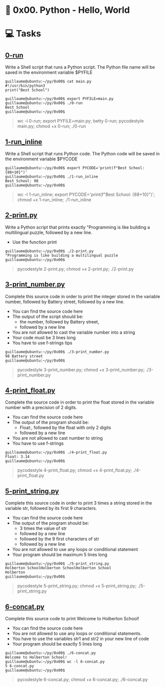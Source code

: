 # :book: 0x00. Python - Hello, World

# :computer: Tasks
## [0-run](0-run)
Write a Shell script that runs a Python script.
The Python file name will be saved in the environment variable $PYFILE

```
guillaume@ubuntu:~/py/0x00$ cat main.py 
#!/usr/bin/python3
print("Best School")

guillaume@ubuntu:~/py/0x00$ export PYFILE=main.py
guillaume@ubuntu:~/py/0x00$ ./0-run
Best School
guillaume@ubuntu:~/py/0x00$
```

> wc -l 0-run; export PYFILE=main.py; betty 0-run; pycodestyle main.py; chmod +x 0-run; ./0-run

## [1-run_inline](1-run_inline)
Write a Shell script that runs Python code.
The Python code will be saved in the environment variable $PYCODE

```
guillaume@ubuntu:~/py/0x00$ export PYCODE='print(f"Best School: {88+10}")'
guillaume@ubuntu:~/py/0x00$ ./1-run_inline 
Best School: 98
guillaume@ubuntu:~/py/0x00$ 
```

> wc -l 1-run_inline; export PYCODE='print(f"Best School: {88+10}")'; chmod +x 1-run_inline; ./1-run_inline

## [2-print.py](2-print.py)
Write a Python script that prints exactly "Programming is like building a multilingual puzzle, followed by a new line.
 - Use the function print

```
guillaume@ubuntu:~/py/0x00$ ./2-print.py 
"Programming is like building a multilingual puzzle
guillaume@ubuntu:~/py/0x00$
```

> pycodestyle 2-print.py; chmod +x 2-print.py; ./2-print.py

## [3-print_number.py](3-print_number.py)
Complete this source code in order to print the integer stored in the variable number, followed by Battery street, followed by a new line.
 - You can find the source code here
 - The output of the script should be:
    - the number, followed by Battery street,
    - followed by a new line
 - You are not allowed to cast the variable number into a string
 - Your code must be 3 lines long
 - You have to use f-strings tips

```
guillaume@ubuntu:~/py/0x00$ ./3-print_number.py
98 Battery street
guillaume@ubuntu:~/py/0x00$ 
```

> pycodestyle 3-print_number.py; chmod +x 3-print_number.py; ./3-print_number.py

## [4-print_float.py](4-print_float.py)
Complete the source code in order to print the float stored in the variable number with a precision of 2 digits.
 - You can find the source code here
 - The output of the program should be:
    - Float:, followed by the float with only 2 digits
    - followed by a new line
 - You are not allowed to cast number to string
 - You have to use f-strings
```
guillaume@ubuntu:~/py/0x00$ ./4-print_float.py
Float: 3.14
guillaume@ubuntu:~/py/0x00$ 
```
> pycodestyle 4-print_float.py; chmod +x 4-print_float.py; ./4-print_float.py

## [5-print_string.py](5-print_string.py)
Complete this source code in order to print 3 times a string stored in the variable str, followed by its first 9 characters.
 - You can find the source code here
 - The output of the program should be:
    - 3 times the value of str
    - followed by a new line
    - followed by the 9 first characters of str
    - followed by a new line
 - You are not allowed to use any loops or conditional statement
 - Your program should be maximum 5 lines long

```
guillaume@ubuntu:~/py/0x00$ ./5-print_string.py 
Holberton SchoolHolberton SchoolHolberton School
Holberton
guillaume@ubuntu:~/py/0x00$ 
```

> pycodestyle 5-print_string.py; chmod +x 5-print_string.py; ./5-print_string.py

## [6-concat.py](6-concat.py)
Complete this source code to print Welcome to Holberton School!
 - You can find the source code here
 - You are not allowed to use any loops or conditional statements.
 - You have to use the variables str1 and str2 in your new line of code
 - Your program should be exactly 5 lines long

```
guillaume@ubuntu:~/py/0x00$ ./6-concat.py
Welcome to Holberton School!
guillaume@ubuntu:~/py/0x00$ wc -l 6-concat.py
5 6-concat.py
guillaume@ubuntu:~/py/0x00$
```

> pycodestyle 6-concat.py; chmod +x 6-concat.py; ./6-concat.py


